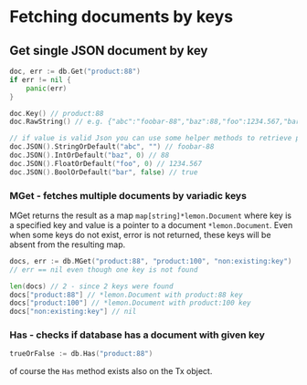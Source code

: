 # Fetching documents by keys

## Get single JSON document by key
```go
doc, err := db.Get("product:88")
if err != nil {
	panic(err)
}

doc.Key() // product:88
doc.RawString() // e.g. {"abc":"foobar-88","baz":88,"foo":1234.567,"bar":true}

// if value is valid Json you can use some helper methods to retrieve parts of that Json
doc.JSON().StringOrDefault("abc", "") // foobar-88
doc.JSON().IntOrDefault("baz", 0) // 88
doc.JSON().FloatOrDefault("foo", 0) // 1234.567
doc.JSON().BoolOrDefault("bar", false) // true
```

### MGet - fetches multiple documents by variadic keys
MGet returns the result as a map `map[string]*lemon.Document` where key
is a specified key and value is a pointer to a document `*lemon.Document`. 
Even when some keys do not exist, error is not returned, these keys 
will be absent from the resulting map.

```go
docs, err := db.MGet("product:88", "product:100", "non:existing:key")
// err == nil even though one key is not found

len(docs) // 2 - since 2 keys were found
docs["product:88"] // *lemon.Document with product:88 key
docs["product:100"] // *lemon.Document with product:100 key
docs["non:existing:key"] // nil
```

### Has - checks if database has a document with given key

```go
trueOrFalse := db.Has("product:88")
```

of course the `Has` method exists also on the Tx object.